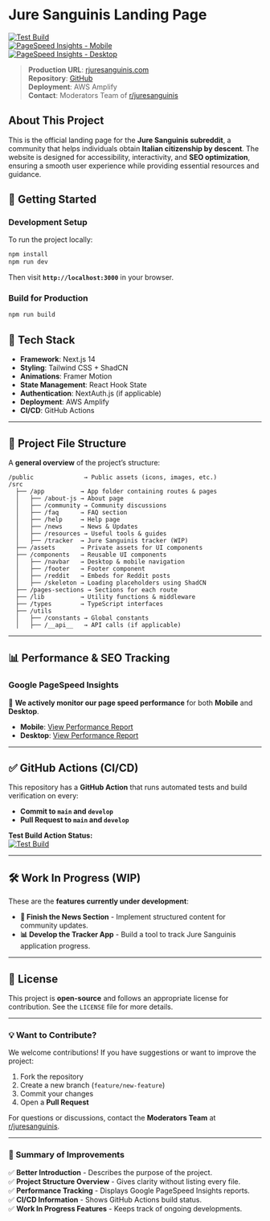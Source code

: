 # **Jure Sanguinis Landing Page**

[![Test Build](https://github.com/juresanguinis/rjs-landing/actions/workflows/node.js.yml/badge.svg)](https://github.com/juresanguinis/rjs-landing/actions/workflows/node.js.yml)  
[![PageSpeed Insights - Mobile](https://img.shields.io/badge/Google%20Pagespeed-Mobile-blue)](https://pagespeed.web.dev/analysis/https-www-rjuresanguinis-com/eca0mq4onz?form_factor=mobile)  
[![PageSpeed Insights - Desktop](https://img.shields.io/badge/Google%20Pagespeed-Desktop-green)](https://pagespeed.web.dev/analysis/https-www-rjuresanguinis-com/eca0mq4onz?form_factor=desktop)

> **Production URL**: [rjuresanguinis.com](https://www.rjuresanguinis.com/)  
> **Repository**: [GitHub](https://github.com/juresanguinis/rjs-landing)  
> **Deployment**: AWS Amplify  
> **Contact**: Moderators Team of [r/juresanguinis](https://www.reddit.com/r/juresanguinis/)  

## **About This Project**
This is the official landing page for the **Jure Sanguinis subreddit**, a community that helps individuals obtain **Italian citizenship by descent**. The website is designed for accessibility, interactivity, and **SEO optimization**, ensuring a smooth user experience while providing essential resources and guidance.

## **🚀 Getting Started**
### **Development Setup**
To run the project locally:

```bash
npm install
npm run dev
```

Then visit **`http://localhost:3000`** in your browser.

### **Build for Production**
```bash
npm run build
```

## **🔹 Tech Stack**
- **Framework**: Next.js 14
- **Styling**: Tailwind CSS + ShadCN
- **Animations**: Framer Motion
- **State Management**: React Hook State
- **Authentication**: NextAuth.js (if applicable)
- **Deployment**: AWS Amplify
- **CI/CD**: GitHub Actions

---

## **📁 Project File Structure**
A **general overview** of the project’s structure:

```
/public              → Public assets (icons, images, etc.)
/src
  ├── /app          → App folder containing routes & pages
  │   ├── /about-js → About page
  │   ├── /community → Community discussions
  │   ├── /faq      → FAQ section
  │   ├── /help     → Help page
  │   ├── /news     → News & Updates
  │   ├── /resources → Useful tools & guides
  │   ├── /tracker  → Jure Sanguinis tracker (WIP)
  ├── /assets       → Private assets for UI components
  ├── /components   → Reusable UI components
  │   ├── /navbar   → Desktop & mobile navigation
  │   ├── /footer   → Footer component
  │   ├── /reddit   → Embeds for Reddit posts
  │   ├── /skeleton → Loading placeholders using ShadCN
  ├── /pages-sections → Sections for each route
  ├── /lib          → Utility functions & middleware
  ├── /types        → TypeScript interfaces
  ├── /utils
  │   ├── /constants → Global constants
  │   ├── /__api__   → API calls (if applicable)
```

---

## **📊 Performance & SEO Tracking**
### **Google PageSpeed Insights**
🚀 **We actively monitor our page speed performance** for both **Mobile** and **Desktop**.  

- **Mobile**: [View Performance Report](https://pagespeed.web.dev/analysis/https-www-rjuresanguinis-com/eca0mq4onz?form_factor=mobile)  
- **Desktop**: [View Performance Report](https://pagespeed.web.dev/analysis/https-www-rjuresanguinis-com/eca0mq4onz?form_factor=desktop)

---

## **✅ GitHub Actions (CI/CD)**
This repository has a **GitHub Action** that runs automated tests and build verification on every:
- **Commit to `main` and `develop`**
- **Pull Request to `main` and `develop`**

**Test Build Action Status:**  
[![Test Build](https://github.com/juresanguinis/rjs-landing/actions/workflows/test-build.yml/badge.svg)](https://github.com/juresanguinis/rjs-landing/actions/workflows/test-build.yml)

---

## **🛠️ Work In Progress (WIP)**
These are the **features currently under development**:

- **📰 Finish the News Section** - Implement structured content for community updates.
- **📊 Develop the Tracker App** - Build a tool to track Jure Sanguinis application progress.

---

## **📜 License**
This project is **open-source** and follows an appropriate license for contribution. See the `LICENSE` file for more details.

---

### **💡 Want to Contribute?**
We welcome contributions! If you have suggestions or want to improve the project:
1. Fork the repository
2. Create a new branch (`feature/new-feature`)
3. Commit your changes
4. Open a **Pull Request**

For questions or discussions, contact the **Moderators Team** at [r/juresanguinis](https://www.reddit.com/r/juresanguinis/).

---

### **🔹 Summary of Improvements**
✅ **Better Introduction** - Describes the purpose of the project.  
✅ **Project Structure Overview** - Gives clarity without listing every file.  
✅ **Performance Tracking** - Displays Google PageSpeed Insights reports.  
✅ **CI/CD Information** - Shows GitHub Actions build status.  
✅ **Work In Progress Features** - Keeps track of ongoing developments.  
